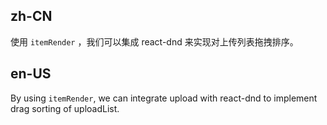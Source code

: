 ## zh-CN

使用 `itemRender` ，我们可以集成 react-dnd 来实现对上传列表拖拽排序。

## en-US

By using `itemRender`, we can integrate upload with react-dnd to implement drag sorting of uploadList.

<style>
#components-upload-demo-drag-sorting .ant-upload-draggable-list-item {
  border-top: 2px dashed rgba(0, 0, 0, 0);
  border-bottom: 2px dashed rgba(0, 0, 0, 0);
}
#components-upload-demo-drag-sorting .ant-upload-draggable-list-item.drop-over-downward {
  border-bottom-color: #1890ff;
}
#components-upload-demo-drag-sorting .ant-upload-draggable-list-item.drop-over-upward {
  border-top-color: #1890ff;
}
</style>
